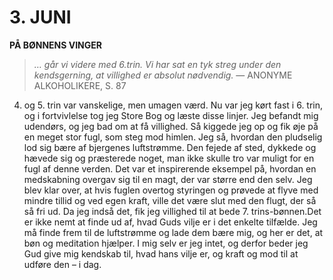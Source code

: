 # 3. JUNI

**PÅ BØNNENS VINGER**

> *… går vi videre med 6.trin. Vi har sat en tyk streg under den kendsgerning, at villighed er absolut nødvendig.*
> — ANONYME ALKOHOLIKERE, S. 87

4. og 5. trin var vanskelige, men umagen værd. Nu var jeg kørt fast i 6. trin, og i fortvivlelse tog jeg Store Bog og læste disse linjer. Jeg befandt mig udendørs, og jeg bad om at få villighed. Så kiggede jeg op og fik øje på en meget stor fugl, som steg mod himlen. Jeg så, hvordan den pludselig lod sig bære af bjergenes luftstrømme. Den fejede af sted, dykkede og hævede sig og præsterede noget, man ikke skulle tro var muligt for en fugl af denne verden. Det var et inspirerende eksempel på, hvordan en medskabning overgav sig til en magt, der var større end den selv. Jeg blev klar over, at hvis fuglen overtog styringen og prøvede at flyve med mindre tillid og ved egen kraft, ville det være slut med den flugt, der så så fri ud. Da jeg indså det, fik jeg villighed til at bede 7. trins-bønnen.Det er ikke nemt at finde ud af, hvad Guds vilje er i det enkelte tilfælde. Jeg må finde frem til de luftstrømme og lade dem bære mig, og her er det, at bøn og meditation hjælper. I mig selv er jeg intet, og derfor beder jeg Gud give mig kendskab til, hvad hans vilje er, og kraft og mod til at udføre den – i dag.
